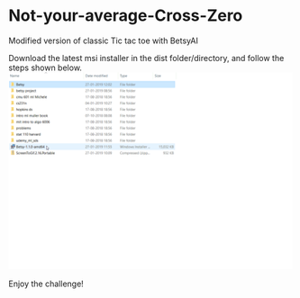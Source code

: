 # Not-your-average-Cross-Zero
Modified version of classic Tic tac toe with BetsyAI

Download the latest msi installer in the dist folder/directory, and follow the steps shown below.
![Output sample](https://github.com/Dhr11/Not-your-average-Cross-Zero/blob/master/Running_betsy.gif)

Enjoy the challenge!
